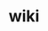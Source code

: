 ---
title: "wiki"
layout: "wiki"
## permalink: https://github.com/adityatelange/hugo-PaperMod/wiki/Variables
---